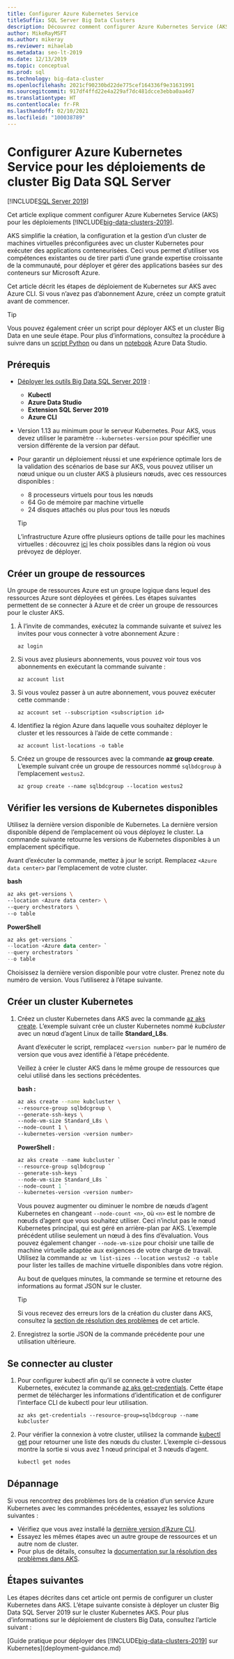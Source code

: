 ```yaml
---
title: Configurer Azure Kubernetes Service
titleSuffix: SQL Server Big Data Clusters
description: Découvrez comment configurer Azure Kubernetes Service (AKS) pour les déploiements de clusters Big Data SQL Server 2019.
author: MikeRayMSFT
ms.author: mikeray
ms.reviewer: mihaelab
ms.metadata: seo-lt-2019
ms.date: 12/13/2019
ms.topic: conceptual
ms.prod: sql
ms.technology: big-data-cluster
ms.openlocfilehash: 2021cf90230bd22de775cef164336f9e31631991
ms.sourcegitcommit: 917df4ffd22e4a229af7dc481dcce3ebba0aa4d7
ms.translationtype: HT
ms.contentlocale: fr-FR
ms.lasthandoff: 02/10/2021
ms.locfileid: "100038789"
---
```

# <a name="configure-azure-kubernetes-service-for-sql-server-big-data-cluster-deployments"></a>Configurer Azure Kubernetes Service pour les déploiements de cluster Big Data SQL Server

[!INCLUDE[SQL Server 2019](../includes/applies-to-version/sqlserver2019.md)]

Cet article explique comment configurer Azure Kubernetes Service (AKS) pour les déploiements [!INCLUDE[big-data-clusters-2019](../includes/ssbigdataclusters-ver15.md)].

AKS simplifie la création, la configuration et la gestion d’un cluster de machines virtuelles préconfigurées avec un cluster Kubernetes pour exécuter des applications conteneurisées. Ceci vous permet d’utiliser vos compétences existantes ou de tirer parti d’une grande expertise croissante de la communauté, pour déployer et gérer des applications basées sur des conteneurs sur Microsoft Azure.

Cet article décrit les étapes de déploiement de Kubernetes sur AKS avec Azure CLI. Si vous n’avez pas d’abonnement Azure, créez un compte gratuit avant de commencer.

> [!TIP]
> Vous pouvez également créer un script pour déployer AKS et un cluster Big Data en une seule étape. Pour plus d’informations, consultez la procédure à suivre dans un [script Python](quickstart-big-data-cluster-deploy.md) ou dans un [notebook](notebooks-deploy.md) Azure Data Studio.

## <a name="prerequisites"></a>Prérequis

- [Déployer les outils Big Data SQL Server 2019](deploy-big-data-tools.md) :
   - **Kubectl**
   - **Azure Data Studio**
   - **Extension SQL Server 2019**
   - **Azure CLI**

- Version 1.13 au minimum pour le serveur Kubernetes. Pour AKS, vous devez utiliser le paramètre `--kubernetes-version` pour spécifier une version différente de la version par défaut.

- Pour garantir un déploiement réussi et une expérience optimale lors de la validation des scénarios de base sur AKS, vous pouvez utiliser un nœud unique ou un cluster AKS à plusieurs nœuds, avec ces ressources disponibles :
   - 8 processeurs virtuels pour tous les nœuds
   - 64 Go de mémoire par machine virtuelle
   - 24 disques attachés ou plus pour tous les nœuds

   > [!TIP]
   > L’infrastructure Azure offre plusieurs options de taille pour les machines virtuelles : découvrez [ici](/azure/virtual-machines/windows/sizes) les choix possibles dans la région où vous prévoyez de déployer.

## <a name="create-a-resource-group"></a>Créer un groupe de ressources

Un groupe de ressources Azure est un groupe logique dans lequel des ressources Azure sont déployées et gérées. Les étapes suivantes permettent de se connecter à Azure et de créer un groupe de ressources pour le cluster AKS.

1. À l’invite de commandes, exécutez la commande suivante et suivez les invites pour vous connecter à votre abonnement Azure :

    ```azurecli
    az login
    ```

1. Si vous avez plusieurs abonnements, vous pouvez voir tous vos abonnements en exécutant la commande suivante :

   ```azurecli
   az account list
   ```

1. Si vous voulez passer à un autre abonnement, vous pouvez exécuter cette commande :

   ```azurecli
   az account set --subscription <subscription id>
   ```

1. Identifiez la région Azure dans laquelle vous souhaitez déployer le cluster et les ressources à l’aide de cette commande :

   ```azurecli
   az account list-locations -o table
   ```

1. Créez un groupe de ressources avec la commande **az group create**. L’exemple suivant crée un groupe de ressources nommé `sqlbdcgroup` à l’emplacement `westus2`.

   ```azurecli
   az group create --name sqlbdcgroup --location westus2
   ```

## <a name="verify-available-kubernetes-versions"></a>Vérifier les versions de Kubernetes disponibles

Utilisez la dernière version disponible de Kubernetes. La dernière version disponible dépend de l’emplacement où vous déployez le cluster. La commande suivante retourne les versions de Kubernetes disponibles à un emplacement spécifique.

Avant d’exécuter la commande, mettez à jour le script. Remplacez `<Azure data center>` par l’emplacement de votre cluster.

   **bash**

   ```bash
   az aks get-versions \
   --location <Azure data center> \
   --query orchestrators \
   --o table
   ```

   **PowerShell**

   ```powershell
   az aks get-versions `
   --location <Azure data center> `
   --query orchestrators `
   --o table
   ```

Choisissez la dernière version disponible pour votre cluster. Prenez note du numéro de version. Vous l’utiliserez à l’étape suivante.

## <a name="create-a-kubernetes-cluster"></a>Créer un cluster Kubernetes

1. Créez un cluster Kubernetes dans AKS avec la commande [az aks create](/cli/azure/aks). L’exemple suivant crée un cluster Kubernetes nommé *kubcluster* avec un nœud d’agent Linux de taille **Standard_L8s**.

   Avant d’exécuter le script, remplacez `<version number>` par le numéro de version que vous avez identifié à l’étape précédente.

   Veillez à créer le cluster AKS dans le même groupe de ressources que celui utilisé dans les sections précédentes.

   **bash :**

   ```bash
   az aks create --name kubcluster \
   --resource-group sqlbdcgroup \
   --generate-ssh-keys \
   --node-vm-size Standard_L8s \
   --node-count 1 \
   --kubernetes-version <version number>
   ```

   **PowerShell :**

   ```powershell
   az aks create --name kubcluster `
   --resource-group sqlbdcgroup `
   --generate-ssh-keys `
   --node-vm-size Standard_L8s `
   --node-count 1 `
   --kubernetes-version <version number>
   ```

   Vous pouvez augmenter ou diminuer le nombre de nœuds d’agent Kubernetes en changeant `--node-count <n>`, où `<n>` est le nombre de nœuds d’agent que vous souhaitez utiliser. Ceci n’inclut pas le nœud Kubernetes principal, qui est géré en arrière-plan par AKS. L’exemple précédent utilise seulement un nœud à des fins d’évaluation. Vous pouvez également changer `--node-vm-size` pour choisir une taille de machine virtuelle adaptée aux exigences de votre charge de travail. Utilisez la commande `az vm list-sizes --location westus2 -o table` pour lister les tailles de machine virtuelle disponibles dans votre région.

   Au bout de quelques minutes, la commande se termine et retourne des informations au format JSON sur le cluster.

   > [!TIP]
   > Si vous recevez des erreurs lors de la création du cluster dans AKS, consultez la [section de résolution des problèmes](#troubleshoot) de cet article.

1. Enregistrez la sortie JSON de la commande précédente pour une utilisation ultérieure.

## <a name="connect-to-the-cluster"></a>Se connecter au cluster

1. Pour configurer kubectl afin qu’il se connecte à votre cluster Kubernetes, exécutez la commande [az aks get-credentials](/cli/azure/aks#az-aks-get-credentials). Cette étape permet de télécharger les informations d’identification et de configurer l’interface CLI de kubectl pour leur utilisation.

   ```azurecli
   az aks get-credentials --resource-group=sqlbdcgroup --name kubcluster
   ```

1. Pour vérifier la connexion à votre cluster, utilisez la commande [kubectl get](https://kubernetes.io/docs/reference/generated/kubectl/kubectl-commands) pour retourner une liste des nœuds du cluster.  L’exemple ci-dessous montre la sortie si vous avez 1 nœud principal et 3 nœuds d’agent.

   ```bash
   kubectl get nodes
   ```

## <a name="troubleshooting"></a><a id="troubleshoot"></a> Dépannage

Si vous rencontrez des problèmes lors de la création d’un service Azure Kubernetes avec les commandes précédentes, essayez les solutions suivantes :

- Vérifiez que vous avez installé la [dernière version d’Azure CLI](/cli/azure/install-azure-cli).
- Essayez les mêmes étapes avec un autre groupe de ressources et un autre nom de cluster.
- Pour plus de détails, consultez la [documentation sur la résolution des problèmes dans AKS](/azure/aks/troubleshooting).

## <a name="next-steps"></a>Étapes suivantes

Les étapes décrites dans cet article ont permis de configurer un cluster Kubernetes dans AKS. L’étape suivante consiste à déployer un cluster Big Data SQL Server 2019 sur le cluster Kubernetes AKS. Pour plus d’informations sur le déploiement de clusters Big Data, consultez l’article suivant :

[Guide pratique pour déployer des [!INCLUDE[big-data-clusters-2019](../includes/ssbigdataclusters-ss-nover.md)] sur Kubernetes](deployment-guidance.md)